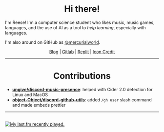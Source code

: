 <h1 align="center">Hi there!</h1>

<p>I'm Reese! I'm a computer science student who likes music, music games, languages, and the use of AI as a tool to <i>help learning</i>, especially with languages.</p>
<p>I'm also around on GitHub as <a href="https://github.com/mercurialworld">@mercurialworld</a>.

<p align="center">
 <a href="https://renys.dev">Blog</a> | <a href="https://gitlab.com/renys">Gitlab</a> | <a href="https://replit.com/@renys">Replit</a> | <a href="https://picrew.me/en/image_maker/644129">Icon Credit</a>
</p>

<!-- contributions -->
<hr/>

<h1 align="center">Contributions</h1>

<ul>
 <li><strong><a href="https://github.com/ungive/discord-music-presence/">ungive/discord-music-presence</a></strong>: helped with Cider 2.0 detection for Linux and MacOS</li>
 <li><strong><a href="https://github.com/object-Object/discord-github-utils">object-Object/discord-github-utils</a></strong>: added <code>/gh user</code> slash command and made embeds prettier</li>
</ul>

<!-- last.fm stuff -->
<hr/>
<br>
<span align="center">
 <a href="https://last.fm/user/emperte"> <img src="https://lastfm-recently-played.vercel.app/api?user=emperte&show_user=header&width=500" alt="My last.fm recently played." /> </a>
</span>
